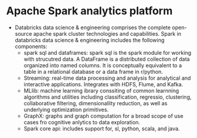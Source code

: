 # Apache Spark analytics platform
- Databricks data science & engineering comprises the complete open-source apache spark cluster technologies and capabilities. Spark in databricks data science & engineering includes the following components:
    - spark sql and dataframes: spark sql is the spark module for working with strucutred data. A DataFrame is a distributed collection of data organized into named columns. It is conceptually equivalent to a table in a relational database or  a data frame in r/python.
    - Streaming: real-time data processing and analysis for analytical and interactive applications. Integrates with HDFS, Flume, and Kafka.
    - MLlib: machine learning ibrary conssiting of common learnning algorithms and utilities including classification, regressio, clustering, collaborative filtering, dimensionallity reduction, as well as underlying optimization primitives.
    - GraphX: graphs and graph computation for a broad scope of use cases fro cognitive anlytics to data exploration.
    - Spark core api: includes support for, sl, python, scala, and java.